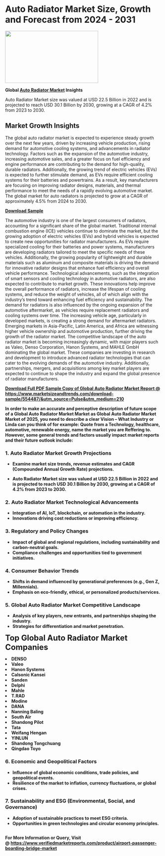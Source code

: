 <H1>Auto Radiator Market Size, Growth and Forecast from 2024 - 2031</H1><img class="aligncenter size-medium wp-image-584254" src="https://thirdeyenews.in/wp-content/uploads/2024/09/Global-Market-Research-300x168.jpeg" alt="" width="300" height="168" /><p><strong>Global&nbsp;<a href="https://www.marketsizeandtrends.com/download-sample/554487/&amp;utm_source=Pulse&amp;utm_medium=210">Auto Radiator Market</a> Insights</strong></p><p>Auto Radiator Market size was valued at USD 22.5 Billion in 2022 and is projected to reach USD 30.1 Billion by 2030, growing at a CAGR of 4.2% from 2023 to 2030.</p><p><h2>Market Growth Insights</h2> <p>The global auto radiator market is expected to experience steady growth over the next few years, driven by increasing vehicle production, rising demand for automotive cooling systems, and advancements in radiator technology. Factors such as the expansion of the automotive industry, increasing automotive sales, and a greater focus on fuel efficiency and engine performance are contributing to the demand for high-quality, durable radiators. Additionally, the growing trend of electric vehicles (EVs) is expected to further stimulate demand, as EVs require efficient cooling systems for their batteries and powertrains. As a result, key manufacturers are focusing on improving radiator designs, materials, and thermal performance to meet the needs of a rapidly evolving automotive market. The global market for auto radiators is projected to grow at a CAGR of approximately 4.5% from 2024 to 2030.</p> <p><strong><a href="#">Download Sample</a></strong></p> <p>The automotive industry is one of the largest consumers of radiators, accounting for a significant share of the global market. Traditional internal combustion engine (ICE) vehicles continue to dominate the market, but the growing adoption of electric vehicles (EVs) and hybrid vehicles is expected to create new opportunities for radiator manufacturers. As EVs require specialized cooling for their batteries and power systems, manufacturers are developing radiators tailored to meet the specific needs of these vehicles. Additionally, the growing popularity of lightweight and durable materials such as aluminum and composite materials is driving the demand for innovative radiator designs that enhance fuel efficiency and overall vehicle performance. Technological advancements, such as the integration of smart sensors and cooling technology in automotive radiators, are also expected to contribute to market growth. These innovations help improve the overall performance of radiators, increase the lifespan of cooling systems, and reduce the weight of vehicles, all of which align with the industry’s trend toward enhancing fuel efficiency and sustainability. The demand for radiators is also influenced by the ongoing expansion of the automotive aftermarket, as vehicles require replacement radiators and cooling systems over time. The increasing vehicle age, particularly in developed markets, is creating a strong demand for aftermarket radiators. Emerging markets in Asia-Pacific, Latin America, and Africa are witnessing higher vehicle ownership and automotive production, further driving the growth of the radiator market. The competitive landscape of the auto radiator market is becoming increasingly dynamic, with major players such as Valeo, Denso Corporation, Hanon Systems, and MAHLE GmbH dominating the global market. These companies are investing in research and development to introduce advanced radiator technologies that can cater to the evolving demands of the automotive industry. Additionally, partnerships, mergers, and acquisitions among key market players are expected to continue to shape the industry and expand the global presence of radiator manufacturers. <p><strong><a href="#"></p><p><span class=""><strong>Download Full PDF Sample Copy of Global Auto Radiator Market Report</strong> @ <a href="https://www.marketsizeandtrends.com/download-sample/554487/&amp;utm_source=Pulse&amp;utm_medium=210" target="_blank">https://www.marketsizeandtrends.com/download-sample/554487/&amp;utm_source=Pulse&amp;utm_medium=210</a></span></p><p>In order to make an accurate and perceptive description of future scope of a Global&nbsp;Auto Radiator Market Market as Global&nbsp;Auto Radiator Market Market of 2025, you need to describe a clear Vision &ndash; What Industry or Linda can you think of for example: Quote from a Technology, healthcare, automotive, renewable energy, name the market you are Reffering to. However, some general trends and factors usually impact market reports and their future outlook include:</p><h3>1.&nbsp;<strong>Auto Radiator Market Growth Projections</strong></h3><ul><li>Examine market size trends, revenue estimates and CAGR (Compounded Annual Growth Rate) projections.</li><li><p>Auto Radiator Market size was valued at USD 22.5 Billion in 2022 and is projected to reach USD 30.1 Billion by 2030, growing at a CAGR of 4.2% from 2023 to 2030.</p></li></ul><h3>2.&nbsp;<strong>Auto Radiator Market Technological Advancements</strong></h3><ul><li>Integration of AI, IoT, blockchain, or automation in the industry.</li><li>Innovations driving cost reductions or improving efficiency.</li></ul><h3>3.&nbsp;<strong>Regulatory and Policy Changes</strong></h3><ul><li>Impact of global and regional regulations, including sustainability and carbon-neutral goals.</li><li>Compliance challenges and opportunities tied to government initiatives.</li></ul><h3>4.&nbsp;<strong>Consumer Behavior Trends</strong></h3><ul><li>Shifts in demand influenced by generational preferences (e.g., Gen Z, Millennials).</li><li>Emphasis on eco-friendly, ethical, or personalized products/services.</li></ul><h3>5.&nbsp;<strong>Global Auto Radiator Market Competitive Landscape</strong></h3><ul><li>Analysis of key players, new entrants, and partnerships shaping the industry.</li><li>Strategies for differentiation and market penetration.</li></ul><p data-pm-slice="1 1 []"><span style="color: inherit; font-family: inherit; font-size: 25px;">Top Global Auto Radiator Market Companies</span></p><div class="" data-test-id=""><p><li>DENSO</li><li> Valeo</li><li> Hanon Systems</li><li> Calsonic Kansei</li><li> Sanden</li><li> Delphi</li><li> Mahle</li><li> T.RAD</li><li> Modine</li><li> DANA</li><li> Nanning Baling</li><li> South Air</li><li> Shandong Pilot</li><li> Tata</li><li> Weifang Hengan</li><li> YINLUN</li><li> Shandong Tongchuang</li><li> Qingdao Toyo</li></p></div><h3>6.&nbsp;<strong>Economic and Geopolitical Factors</strong></h3><ul><li>Influence of global economic conditions, trade policies, and geopolitical events.</li><li>Resilience of the market to inflation, currency fluctuations, or global crises.</li></ul><h3>7.&nbsp;<strong>Sustainability and ESG (Environmental, Social, and Governance)</strong></h3><ul><li>Adoption of sustainable practices to meet ESG criteria.</li><li>Opportunities in green technologies and circular economy principles.</li></ul><h2><strong style="font-size: 14px;">For More Information or Query, Visit @&nbsp;</strong><a style="background-color: #ffffff; font-size: 14px;" href="https://www.marketsizeandtrends.com/report/auto-radiator-market/" target="_blank">https://www.verifiedmarketreports.com/product/airport-passenger-boarding-bridge-market</a></h2>
